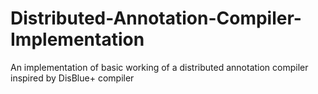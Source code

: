 # Distributed-Annotation-Compiler-Implementation
An implementation of basic working of a distributed annotation compiler inspired by DisBlue+ compiler
